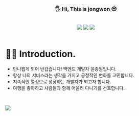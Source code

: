 <!---
jwYunn/jwYunn is a ✨ special ✨ repository because its `README.md` (this file) appears on your GitHub profile.
You can click the Preview link to take a look at your changes.
--->



<h3 align="center"> 🖐 Hi, This is jongwon 😎  </h3>

<br>

<div align="center"> 
  <a href="mailto:savior371@gmail.com" target="_blank"><img src="https://img.shields.io/badge/Gmail-EA4335?style=뱃지모양&logo=Gmail&logoColor=FFFFFF"/></a>
  <a href="https://iwillcomplete.tistory.com/" target="_blank"><img src="https://img.shields.io/badge/Blog-000000?style=뱃지모양&logo=Storyblok&logoColor=FFFFFF"/></a>
  <a href="https://iwillcomplete-portfolio.notion.site/13f6c796429e47aea94fe8bd76a1675c" target="_blank"><img src="https://img.shields.io/badge/Notion-FFFFFF?style=뱃지모양&logo=Notion&logoColor=000000"/></a>
</div>


<br>



# 🙋‍♂️ Introduction.

- 만나뵙게 되어 반갑습니다! 백엔드 개발자 윤종원입니다.
- 항상 나의 서비스라는 생각을 가지고 긍정적인 변화를 고민합니다.
- 지속적인 열정으로 성장하는 개발자가 되고자 합니다.
- 여행을 좋아하고 사람들과 함께 어울려 다니기를 선호합니다.

<br>

<a href="https://hits.seeyoufarm.com"><img src="https://hits.seeyoufarm.com/api/count/incr/badge.svg?url=https%3A%2F%2Fgithub.com%2FjwYunn&count_bg=%2379C83D&title_bg=%23555555&icon=&icon_color=%23E7E7E7&title=hits&edge_flat=false"/></a>

<!-- <h3 align="center">👩‍💻 My Github Stats 👩‍💻</h3>
<div align="center">
 -->
